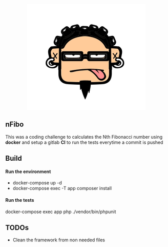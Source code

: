 <p align="center">
<a href="https://github.com/radthoc"><img src="./public/avatar.png" alt="My repo"></a>
</p>

## nFibo

This was a coding challenge to calculates the Nth Fibonacci number using **docker** and setup a gitlab **CI** to run the tests everytime a commit is pushed 

## Build
#### Run the environment
- docker-compose up -d
- docker-compose exec -T app composer install

#### Run the tests
docker-compose exec app php ./vendor/bin/phpunit

## TODOs
- Clean the framework from non needed files 
